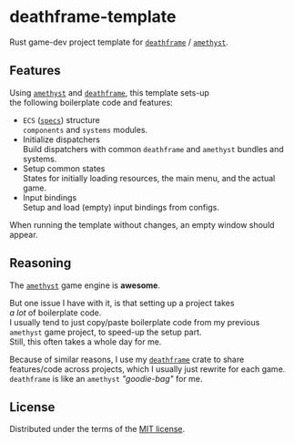 # deathframe-template
Rust game-dev project template for [`deathframe`] / [`amethyst`].

## Features
Using [`amethyst`] and [`deathframe`], this template sets-up  
the following boilerplate code and features:

- `ECS` ([`specs`]) structure  
  `components` and `systems` modules.
- Initialize dispatchers  
  Build dispatchers with common `deathframe` and `amethyst` bundles and systems.
- Setup common states  
  States for initially loading resources, the main menu, and the actual game.
- Input bindings  
  Setup and load (empty) input bindings from configs.

When running the template without changes, an empty window should appear.

## Reasoning
The [`amethyst`] game engine is __awesome__.  

But one issue I have with it, is that setting up a project takes  
_a lot_ of boilerplate code.  
I usually tend to just copy/paste boilerplate code from my previous  
`amethyst` game project, to speed-up the setup part.  
Still, this often takes a whole day for me.  

Because of similar reasons, I use my [`deathframe`] crate to share  
features/code across projects, which I usually just rewrite for each game.  
`deathframe` is like an `amethyst` _"goodie-bag"_ for me.

## License
Distributed under the terms of the [MIT license].

[`deathframe`]: https://github.com/Noah2610/deathframe
[`amethyst`]:   https://github.com/amethyst/amethyst
[`specs`]:      https://github.com/amethyst/specs
[MIT license]:  ./LICENSE

